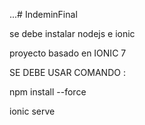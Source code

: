 ...# IndeminFinal

 se debe instalar nodejs e ionic
 
proyecto basado en IONIC 7 

SE DEBE USAR COMANDO :

npm install --force

ionic serve 
